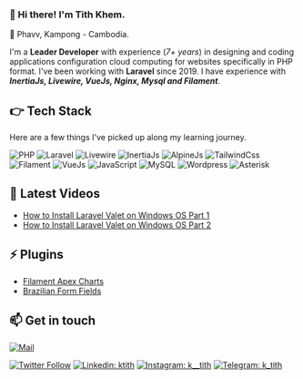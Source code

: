### 👋 Hi there! I'm Tith Khem.

📍 Phavv, Kampong - Cambodia.

I'm a **Leader Developer** with experience (*7+ years*) in designing and coding applications configuration cloud computing for websites specifically in PHP format. I've been working with **Laravel** since 2019. I have experience with ***InertiaJs, Livewire, VueJs, Nginx, Mysql and Filament***.

## 👉 Tech Stack

Here are a few things I've picked up along my learning journey.

![PHP](https://img.shields.io/badge/-PHP-7a86b8?style=for-the-badge&logo=php&logoColor=white)
![Laravel](https://img.shields.io/badge/Laravel-f9322c?style=for-the-badge&logo=laravel&logoColor=white)
![Livewire](https://img.shields.io/badge/Livewire-fb70a9?style=for-the-badge&logo=livewire&logoColor=white)
![InertiaJs](https://img.shields.io/badge/InertiaJs-8d5aea?style=for-the-badge&logo=javascript&logoColor=white)
![AlpineJs](https://img.shields.io/badge/AlpineJs-77c1d2?style=for-the-badge&logo=javascript&logoColor=white)
![TailwindCss](https://img.shields.io/badge/TailwindCss-38bdf8?style=for-the-badge&logo=tailwindcss&logoColor=white)
![Filament](https://img.shields.io/badge/Filament-eab308?style=for-the-badge&logo=laravel&logoColor=white)
![VueJs](https://img.shields.io/badge/VueJs-42b883?style=for-the-badge&logo=v&logoColor=white)
![JavaScript](https://img.shields.io/badge/JS-F7DF1E?style=for-the-badge&logo=javascript&logoColor=white)
![MySQL](https://img.shields.io/badge/MySQL-3e6e93?style=for-the-badge&logo=mysql&logoColor=white)
![Wordpress](https://img.shields.io/badge/Wordpress-23282d?style=for-the-badge&logo=wordpress&logoColor=white)
![Asterisk](https://img.shields.io/badge/Asterisk-f6772f?style=for-the-badge&logo=php&logoColor=white)

## 📖  Latest Videos

- [How to Install Laravel Valet on Windows OS Part 1](https://www.youtube.com/watch?v=tW_L-ms-J2I)
- [How to Install Laravel Valet on Windows OS Part 2](https://www.youtube.com/watch?v=2ejeiDriWXo)

## ⚡  Plugins

- [Filament Apex Charts](https://filamentphp.com/plugins/apex-charts)
- [Brazilian Form Fields](https://filamentphp.com/plugins/brazilian-form-fields)


## 📫 Get in touch

[![Mail](https://img.shields.io/badge/titkhem@gmail.com-fff?style=for-the-badge&logo=gmail&logoColor=red)](mailto:titkhem@gmail.com)

[![Twitter Follow](https://img.shields.io/twitter/follow/tit_khem80509?label=Follow)](https://twitter.com/tit_khem80509)
[![Linkedin: ktith](https://img.shields.io/badge/-ktith-blue?style=flat&logo=Linkedin&logoColor=white&link=https://www.linkedin.com/in/ktith)](https://www.linkedin.com/in/ktith/)
[![Instagram: k__tith](https://img.shields.io/badge/-k_tith?style=float&logo=Instagram&logoColor=E1306C&label=k_tith&labelColor=%20%23fccc63%20&color=%20%23fccc63%20)](https://www.instagram.com/k__tith/)
[![Telegram: k_tith](https://img.shields.io/badge/-k_tith?style=float&logo=Telegram&logoColor=white&label=k_tith&labelColor=%232AABEE&color=%20%232AABEE)](https://www.t.me/k_tith/)
